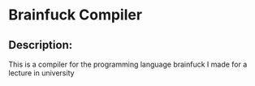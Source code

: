# Brainfuck Compiler

## Description:
This is a compiler for the programming language brainfuck I made for a lecture in university
